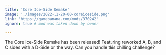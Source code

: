 ```yaml
---
title: 'Core Ice-Side Remake'
image: './images/2022-11-20-00-coreiceside.png'
link: 'https://gamebanana.com/mods/370242'
ignore: true # mod was taken down by owner

---
```


The Core Ice-Side Remake has been released! Featuring reworked A, B, and C sides with a D-Side on the way. Can you handle this chilling challenge?
